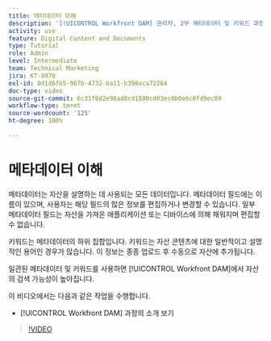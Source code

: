 ```yaml
---
title: 메타데이터 이해
description: '[!UICONTROL Workfront DAM] 관리자, 2부 메타데이터 및 키워드 과정에서 다룰 내용에 대해 알아봅니다.'
activity: use
feature: Digital Content and Documents
type: Tutorial
role: Admin
level: Intermediate
team: Technical Marketing
jira: KT-8970
exl-id: 0d1d6fb5-907b-4732-ba11-b398eca72284
doc-type: video
source-git-commit: 6c31f8d2e98ad8cd1880cd03ec0b0e6c0fd9ec09
workflow-type: tm+mt
source-wordcount: '125'
ht-degree: 100%

---
```


# 메타데이터 이해

메타데이터는 자산을 설명하는 데 사용되는 모든 데이터입니다. 메타데이터 필드에는 이름이 있으며, 사용자는 해당 필드의 많은 정보를 편집하거나 변경할 수 있습니다. 일부 메타데이터 필드는 자산을 가져온 애플리케이션 또는 디바이스에 의해 채워지며 편집할 수 없습니다.

키워드는 메타데이터의 하위 집합입니다. 키워드는 자산 콘텐츠에 대한 일반적이고 설명적인 용어인 경우가 많습니다. 이 정보는 종종 업로드 후 수동으로 자산에 추가됩니다.

일관된 메타데이터 및 키워드를 사용하면 [!UICONTROL Workfront DAM]에서 자산의 검색 가능성이 높아집니다.

이 비디오에서는 다음과 같은 작업을 수행합니다.

* [!UICONTROL Workfront DAM] 과정의 소개 보기

>[!VIDEO](https://video.tv.adobe.com/v/335233/?quality=12&learn=on)

